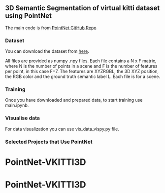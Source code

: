 ## 3D Semantic Segmentation of virtual kitti dataset using PointNet

The main code is from <a href="https://github.com/charlesq34/pointnet" target="_blank">PointNet GitHub Repo<a>

### Dataset
You can download the dataset from <a href="https://github.com/VisualComputingInstitute/vkitti3D-dataset" target="_blank">here</a>. 

All files are provided as numpy .npy files. Each file contains a N x F matrix, where N is the number of points in a scene and F is the number of features per point, in this case F=7. The features are XYZRGBL, the 3D XYZ position, the RGB color and the ground truth semantic label L. Each file is for a scene. 

### Training

Once you have downloaded and prepared data, to start training use main.ipynb. 

### Visualise data

For data visualization you can use vis_data_vispy.py file.

### Selected Projects that Use PointNet
# PointNet-VKITTI3D
# PointNet-VKITTI3D
